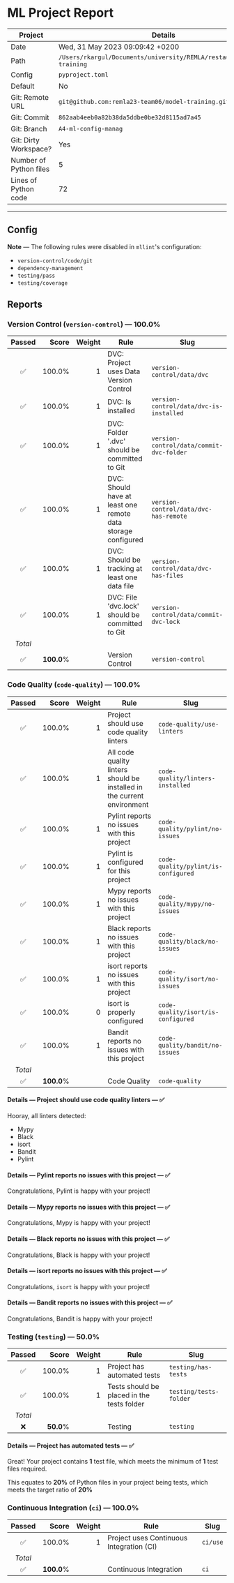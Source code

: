 # ML Project Report
**Project** | **Details**
--------|--------
Date    | Wed, 31 May 2023 09:09:42 +0200 
Path    | `/Users/rkargul/Documents/university/REMLA/restaurant/model-training`
Config  | `pyproject.toml`
Default | No
Git: Remote URL | `git@github.com:remla23-team06/model-training.git`
Git: Commit     | `862aab4eeb0a82b38da5ddbe0be32d8115ad7a45`
Git: Branch     | `A4-ml-config-manag`
Git: Dirty Workspace?  | Yes
Number of Python files | 5
Lines of Python code   | 72

---

## Config

**Note** — The following rules were disabled in `mllint`'s configuration:
- `version-control/code/git`
- `dependency-management`
- `testing/pass`
- `testing/coverage`

## Reports

### Version Control (`version-control`) — **100.0**%

Passed | Score | Weight | Rule | Slug
:-----:|------:|-------:|------|-----
✅ | 100.0% | 1 | DVC: Project uses Data Version Control | `version-control/data/dvc`
✅ | 100.0% | 1 | DVC: Is installed | `version-control/data/dvc-is-installed`
✅ | 100.0% | 1 | DVC: Folder '.dvc' should be committed to Git | `version-control/data/commit-dvc-folder`
✅ | 100.0% | 1 | DVC: Should have at least one remote data storage configured | `version-control/data/dvc-has-remote`
✅ | 100.0% | 1 | DVC: Should be tracking at least one data file | `version-control/data/dvc-has-files`
✅ | 100.0% | 1 | DVC: File 'dvc.lock' should be committed to Git | `version-control/data/commit-dvc-lock`
 | _Total_ | | | 
✅ | **100.0**% | | Version Control | `version-control`

### Code Quality (`code-quality`) — **100.0**%

Passed | Score | Weight | Rule | Slug
:-----:|------:|-------:|------|-----
✅ | 100.0% | 1 | Project should use code quality linters | `code-quality/use-linters`
✅ | 100.0% | 1 | All code quality linters should be installed in the current environment | `code-quality/linters-installed`
✅ | 100.0% | 1 | Pylint reports no issues with this project | `code-quality/pylint/no-issues`
✅ | 100.0% | 1 | Pylint is configured for this project | `code-quality/pylint/is-configured`
✅ | 100.0% | 1 | Mypy reports no issues with this project | `code-quality/mypy/no-issues`
✅ | 100.0% | 1 | Black reports no issues with this project | `code-quality/black/no-issues`
✅ | 100.0% | 1 | isort reports no issues with this project | `code-quality/isort/no-issues`
✅ | 100.0% | 0 | isort is properly configured | `code-quality/isort/is-configured`
✅ | 100.0% | 1 | Bandit reports no issues with this project | `code-quality/bandit/no-issues`
 | _Total_ | | | 
✅ | **100.0**% | | Code Quality | `code-quality`

#### Details — Project should use code quality linters — ✅

Hooray, all linters detected:

- Mypy
- Black
- isort
- Bandit
- Pylint


#### Details — Pylint reports no issues with this project — ✅

Congratulations, Pylint is happy with your project!

#### Details — Mypy reports no issues with this project — ✅

Congratulations, Mypy is happy with your project!

#### Details — Black reports no issues with this project — ✅

Congratulations, Black is happy with your project!

#### Details — isort reports no issues with this project — ✅

Congratulations, `isort` is happy with your project!

#### Details — Bandit reports no issues with this project — ✅

Congratulations, Bandit is happy with your project!

### Testing (`testing`) — **50.0**%

Passed | Score | Weight | Rule | Slug
:-----:|------:|-------:|------|-----
✅ | 100.0% | 1 | Project has automated tests | `testing/has-tests`
✅ | 100.0% | 1 | Tests should be placed in the tests folder | `testing/tests-folder`
 | _Total_ | | | 
❌ | **50.0**% | | Testing | `testing`

#### Details — Project has automated tests — ✅

Great! Your project contains **1** test file, which meets the minimum of **1** test files required.

This equates to **20%** of Python files in your project being tests, which meets the target ratio of **20%**

### Continuous Integration (`ci`) — **100.0**%

Passed | Score | Weight | Rule | Slug
:-----:|------:|-------:|------|-----
✅ | 100.0% | 1 | Project uses Continuous Integration (CI) | `ci/use`
 | _Total_ | | | 
✅ | **100.0**% | | Continuous Integration | `ci`

